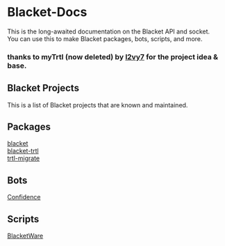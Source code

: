 # Blacket-Docs
This is the long-awaited documentation on the Blacket API and socket.<br>
You can use this to make Blacket packages, bots, scripts, and more.<br>

### thanks to myTrtl (now deleted) by [l2vy7](https://acaiberii.win) for the project idea & base.

## Blacket Projects
This is a list of Blacket projects that are known and maintained.
## Packages
[blacket](https://npmjs.org/package/blacket)<br>
[blacket-trtl](https://npmjs.org/package/blacket-trtl)<br>
[trtl-migrate](https://npmjs.org/package/trtl-migrate)
## Bots
[Confidence](https://confidencebot.glitch.me)
## Scripts
[BlacketWare](https://github.com/BlacketWare)